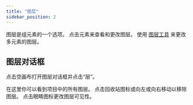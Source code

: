 ```yaml
---
title: "图层"
sidebar_position: 2
---
```


图层是组元素的一个选项。 点击元素来查看和更改图层。 使用 [图层工具](tools/layer.md) 来更改多元素的图层。

## 图层对话框

点击空画布打开图层对话框并点击“层”。

在这里你可以看到项目中的所有图层。 点击回收站图标或向左或向右移动以移除图层。 点击眼睛图标更改图层可见性。
